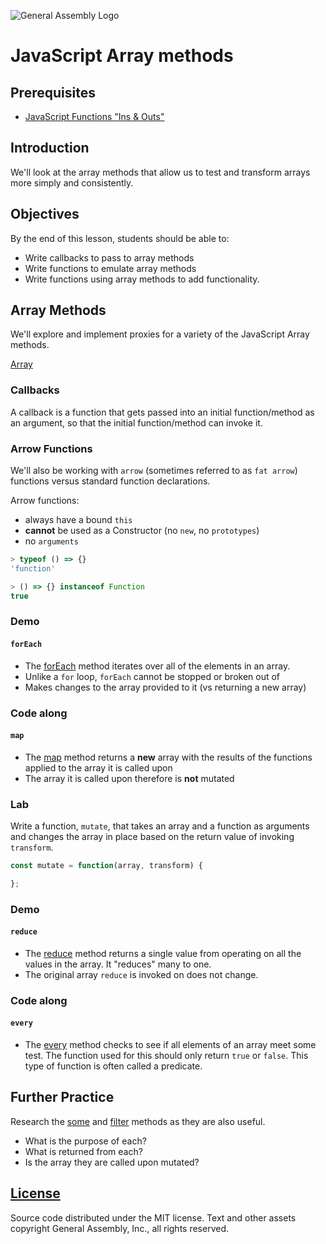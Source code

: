 ![General Assembly Logo](http://i.imgur.com/ke8USTq.png)

# JavaScript Array methods

## Prerequisites

- [JavaScript Functions "Ins & Outs"](https://github.com/ga-wdi-boston/js-functions-ins-and-outs)

## Introduction

We'll look at the array methods that allow us to test and transform arrays more simply and consistently.

## Objectives

By the end of this lesson, students should be able to:

- Write callbacks to pass to array methods
- Write functions to emulate array methods
- Write functions using array methods to add functionality.

## Array Methods

We'll explore and implement proxies for a variety of the JavaScript Array methods.

[Array](https://developer.mozilla.org/en-US/docs/Web/JavaScript/Reference/Global_Objects/Array)

### Callbacks

A callback is a function that gets passed into an initial function/method as an argument, so that the initial function/method can invoke it.

### Arrow Functions

We'll also be working with `arrow` (sometimes referred to as `fat arrow`) functions versus standard function declarations.

Arrow functions:

- always have a bound `this`
- **cannot** be used as a Constructor (no `new`, no `prototypes`)
- no `arguments`

```js
> typeof () => {}
'function'

> () => {} instanceof Function
true

```

### Demo

#### `forEach`

- The [forEach](https://developer.mozilla.org/en-US/docs/Web/JavaScript/Reference/Global_Objects/Array/forEach) method iterates over all of the elements in an array.
- Unlike a `for` loop, `forEach` cannot be stopped or broken out of
- Makes changes to the array provided to it (vs returning a new array)

### Code along

#### `map`

- The [map](https://developer.mozilla.org/en-US/docs/Web/JavaScript/Reference/Global_Objects/Array/map) method returns a **new** array with the results of the functions applied to the array it is called upon
- The array it is called upon therefore is **not** mutated

### Lab

Write a function, `mutate`, that takes an array and a function as arguments and changes the array in place based on the return value of invoking `transform`.

```js
const mutate = function(array, transform) {

};
```

### Demo

#### `reduce`

- The [reduce](https://developer.mozilla.org/en-US/docs/Web/JavaScript/Reference/Global_Objects/Array/Reduce) method returns a single value from operating on all the values in the array.  It "reduces" many to one.
- The original array `reduce` is invoked on does not change.

### Code along

#### `every`

- The [every](https://developer.mozilla.org/en-US/docs/Web/JavaScript/Reference/Global_Objects/Array/every) method checks to see if all elements of an array meet some test.  The function used for this should only return `true` or `false`.  This type of function is often called a predicate.

## Further Practice

Research the [some](https://developer.mozilla.org/en-US/docs/Web/JavaScript/Reference/Global_Objects/Array/some) and [filter](https://developer.mozilla.org/en-US/docs/Web/JavaScript/Reference/Global_Objects/Array/filter) methods as they are also useful.
- What is the purpose of each?
- What is returned from each?
- Is the array they are called upon mutated?



## [License](LICENSE)

Source code distributed under the MIT license. Text and other assets copyright
General Assembly, Inc., all rights reserved.
